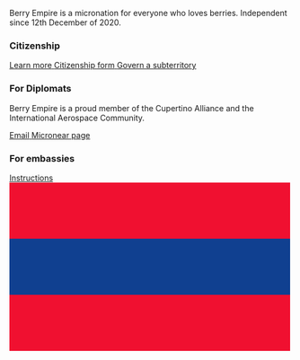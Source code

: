 <section>
  <p>Berry Empire is a micronation for everyone who loves berries. Independent since 12th December of 2020.</p>
</section>
<section>
  <h3 class="highlighted"> Citizenship </h3>
  <a class="thickbutton thick" href="/citizen/"> <span>Learn more</span> </a>
  <a class="thickbutton thick" href="https://docs.google.com/forms/d/e/1FAIpQLSfkJTmNNMBZQjtnY1X0qukH5jc4miOadwbrQjsZ3HqjJVhTfQ/viewform?usp=sf_link"> <span>Citizenship form</span> </a>
  <a class="thickbutton thick" href="/law/subterritory.html"> <span>Govern a subterritory</span> </a>
</section>
<section>
  <h3> For Diplomats </h3>
  <p>Berry Empire is a proud member of the Cupertino Alliance and the International Aerospace Community.</p>
  <a class="thickbutton thick" href="mailto:berryempire@protonmail.com"> <span>Email</span> </a>
  <a class="thickbutton thick" target="_blank" href="https://micronear.cupertinoalliance.com/micronation.html?m=RR"> <span>Micronear page</span> </a>
</section>
<section>
<h3> For embassies </h3>
  <a class="thickbutton thick" href="/embassy/"> <span>Instructions</span> </a>
</section>
<img src="/images/flag.png" height="300" />
